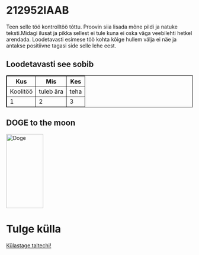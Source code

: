 <!DOCTYPE html>
<html>
<head>
<title>Page Title</title>
</head>
<body>

<h1>212952IAAB</h1>
<p>Teen selle töö kontrolltöö tõttu. Proovin siia lisada mõne pildi ja natuke teksti.Midagi ilusat ja pikka sellest ei tule kuna ei oska väga veebilehti hetkel arendada.
Loodetavasti esimese töö kohta kõige hullem välja ei näe ja antakse positiivne tagasi side selle lehe eest.</p>

</body>
</html>
<!DOCTYPE html>
<html>
<style>
table, th, td {
  border:1px solid black;
}
</style>
<body>

<h2>Loodetavasti see sobib</h2>

<table style="width:100%">
  <tr>
    <th>Kus</th>
    <th>Mis</th>
    <th>Kes</th>
  </tr>
  <tr>
    <td>Koolitöö</td>
    <td>tuleb ära</td>
    <td>teha</td>
  </tr>
  <tr>
    <td>1</td>
    <td>2</td>
    <td>3</td>
  </tr>
</table>


</body>
</html>
<!DOCTYPE html>
<html>
<body>

<h2>DOGE to the moon</h2>
<img src="https://akm-img-a-in.tosshub.com/indiatoday/images/story/202104/dog_1.jpg?nNWLt.PocQantWIjWuQpNlNLJFcuqR8s&size=770:433" alt="Doge" width="100" height="200">

</body>
</html>

<html>
<body>

<h1>Tulge külla</h1>

<p><a href="https://www.taltech.ee">Külastage taltechi!</a></p>

</body>
</html>
